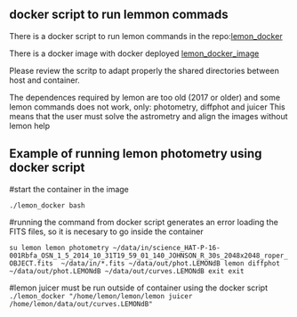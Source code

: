 ## docker script to run lemmon commads

There is a docker script to run lemon commands in the repo:[lemon_docker](https://github.com/rmorales-iaa/debian_lemon/blob/master/lemon_docker)

There is a docker image with docker deployed [lemon_docker_image](https://FIXME)

Please review the scritp to adapt properly the shared directories between host and container.

The dependences required by lemon are too old (2017 or older) and some lemon commands does not work, only: photometry, diffphot and juicer
This means that the user must solve the astrometry and align the images without lemon help

## Example of running lemon photometry using docker script
#start the container in the image

`./lemon_docker bash`

#running the command from docker script generates an error loading the FITS files, so it is necesary to go inside the container

`su lemon
lemon photometry ~/data/in/science_HAT-P-16-001Rbfa_OSN_1_5_2014_10_31T19_59_01_140_JOHNSON_R_30s_2048x2048_roper_OBJECT.fits  ~/data/in/*.fits ~/data/out/phot.LEMONdB
lemon diffphot ~/data/out/phot.LEMONdB ~/data/out/curves.LEMONdB
exit
exit`

#lemon juicer must be run outside of container using the docker script
`./lemon_docker "/home/lemon/lemon/lemon juicer /home/lemon/data/out/curves.LEMONdB"`
